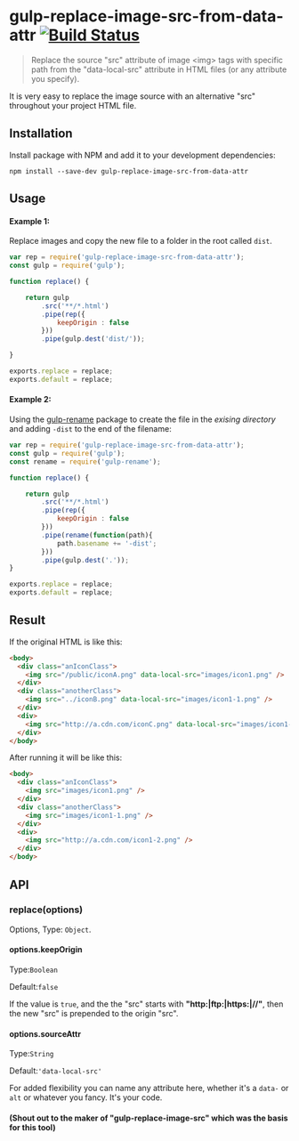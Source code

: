 # gulp-replace-image-src-from-data-attr [![Build Status](https://travis-ci.org/ToNyOyO/gulp-replace-image-src-from-data-attr.svg?branch=master)](https://travis-ci.org/ToNyOyO/gulp-replace-image-src-from-data-attr)


> Replace the source \"src\" attribute of image \<img\> tags with specific path from the \"data-local-src\" attribute in HTML files (or any attribute you specify). 

It is very easy to replace the image source with an alternative "src" throughout your project HTML file.

## Installation

Install package with NPM and add it to your development dependencies:

`npm install --save-dev gulp-replace-image-src-from-data-attr`

## Usage

#### Example 1:
Replace images and copy the new file to a folder in the root called `dist`. 
```javascript
var rep = require('gulp-replace-image-src-from-data-attr');
const gulp = require('gulp');

function replace() {

    return gulp
        .src('**/*.html')
        .pipe(rep({
            keepOrigin : false
        }))
        .pipe(gulp.dest('dist/'));

}

exports.replace = replace;
exports.default = replace;
```
#### Example 2:
Using the [gulp-rename](https://www.npmjs.com/package/gulp-rename) package to create the file in the _exising directory_ and adding `-dist` to the end of the filename:
```javascript
var rep = require('gulp-replace-image-src-from-data-attr');
const gulp = require('gulp');
const rename = require('gulp-rename');

function replace() {

    return gulp
        .src('**/*.html')
        .pipe(rep({
            keepOrigin : false
        }))
        .pipe(rename(function(path){
            path.basename += '-dist';
        }))
        .pipe(gulp.dest('.'));
}

exports.replace = replace;
exports.default = replace;
```
## Result
If the original HTML is like this:
```html
<body>
  <div class="anIconClass">
    <img src="/public/iconA.png" data-local-src="images/icon1.png" />
  </div>
  <div class="anotherClass">
    <img src="../iconB.png" data-local-src="images/icon1-1.png" />
  </div>
  <div>
    <img src="http://a.cdn.com/iconC.png" data-local-src="images/icon1-2.png" />
  </div>
</body>
```
After running it will be like this:
```html
<body>
  <div class="anIconClass">
    <img src="images/icon1.png" />
  </div>
  <div class="anotherClass">
    <img src="images/icon1-1.png" />
  </div>
  <div>
    <img src="http://a.cdn.com/icon1-2.png" />
  </div>
</body>
```

## API

### replace(options)

Options, Type: `Object`.

#### options.keepOrigin

Type:`Boolean`

Default:`false`

If the value is `true`, and the the "src" starts with **"http:|ftp:|https:|//"**, then the new "src" is prepended to the origin "src".

#### options.sourceAttr

Type:`String`

Default:`'data-local-src'`

For added flexibility you can name any attribute here, whether it's a `data-` or `alt` or whatever you fancy. It's your code.   

#### (Shout out to the maker of "gulp-replace-image-src" which was the basis for this tool) 
